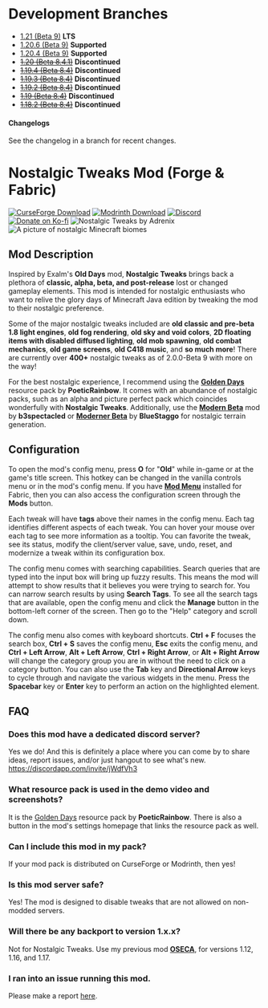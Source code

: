 # Development Branches
- [1.21 (Beta 9)](https://github.com/Adrenix/Nostalgic-Tweaks/tree/1.21) **LTS**
- [1.20.6 (Beta 9)](https://github.com/Adrenix/Nostalgic-Tweaks/tree/1.20.6) **Supported**
- [1.20.4 (Beta 9)](https://github.com/Adrenix/Nostalgic-Tweaks/tree/1.20.4) **Supported**
- ~~[1.20 (Beta 8.4.1)](https://github.com/Adrenix/Nostalgic-Tweaks/tree/1.20)~~ **Discontinued**
- ~~[1.19.4 (Beta 8.4)](https://github.com/Adrenix/Nostalgic-Tweaks/tree/1.19.4)~~ **Discontinued**
- ~~[1.19.3 (Beta 8.4)](https://github.com/Adrenix/Nostalgic-Tweaks/tree/1.19.3)~~ **Discontinued**
- ~~[1.19.2 (Beta 8.4)](https://github.com/Adrenix/Nostalgic-Tweaks/tree/1.19.2-multiplayer)~~ **Discontinued**
- ~~[1.19 (Beta 8.4)](https://github.com/Adrenix/Nostalgic-Tweaks/tree/1.19-multiplayer)~~ **Discontinued**
- ~~[1.18.2 (Beta 8.4)](https://github.com/Adrenix/Nostalgic-Tweaks/tree/1.18.2-multiplayer)~~ **Discontinued**

#### Changelogs
See the changelog in a branch for recent changes.

# Nostalgic Tweaks Mod (Forge & Fabric)
[<img alt="CurseForge Download" src="https://img.shields.io/curseforge/dt/592465?logo=curseforge&label=CurseForge&color=e04e14">](https://www.curseforge.com/minecraft/mc-mods/nostalgic-tweaks)
[<img alt="Modrinth Download" src="https://img.shields.io/modrinth/dt/l1rj36Ob?logo=modrinth&label=Modrinth&color=17b85a">](https://modrinth.com/mod/nostalgic-tweaks)
[<img alt="Discord" src="https://img.shields.io/discord/452988045252100107?logo=discord&label=Discord&color=5865f2">](https://discord.gg/jWdfVh3)
[<img alt="Donate on Ko-fi" src="https://img.shields.io/badge/Donate-Ko--fi-fb6161?logo=kofi">](https://ko-fi.com/adrenix)
![Nostalgic Tweaks by Adrenix](https://i.imgur.com/1Nd06WK.png)
![A picture of nostalgic Minecraft biomes](https://i.imgur.com/dUbuMyB.png)

## Mod Description
Inspired by Exalm's **Old Days** mod, **Nostalgic Tweaks** brings back a plethora of **classic, alpha, beta, and post-release** lost or changed gameplay elements. This mod is intended for nostalgic enthusiasts who want to relive the glory days of Minecraft Java edition by tweaking the mod to their nostalgic preference.

Some of the major nostalgic tweaks included are **old classic and pre-beta 1.8 light engines**, **old fog rendering**, **old sky and void colors**, **2D floating items with disabled diffused lighting**, **old mob spawning**, **old combat mechanics**, **old game screens**, **old C418 music**, and **so much more**! There are currently over **400+** nostalgic tweaks as of 2.0.0-Beta 9 with more on the way!

For the best nostalgic experience, I recommend using the **[Golden Days](https://github.com/PoeticRainbow/golden-days/releases)** resource pack by **PoeticRainbow**. It comes with an abundance of nostalgic packs, such as an alpha and picture perfect pack which coincides wonderfully with **Nostalgic Tweaks**. Additionally, use the **[Modern Beta](https://www.curseforge.com/minecraft/mc-mods/modern-beta)** mod by **b3spectacled** or **[Moderner Beta](https://modrinth.com/mod/moderner-beta)** by **BlueStaggo** for nostalgic terrain generation.
 
## Configuration
To open the mod's config menu, press **O** for "**Old**" while in-game or at the game's title screen. This hotkey can be changed in the vanilla controls menu or in the mod's config menu. If you have **[Mod Menu](https://modrinth.com/mod/modmenu)** installed for Fabric, then you can also access the configuration screen through the **Mods** button.

Each tweak will have **tags** above their names in the config menu. Each tag identifies different aspects of each tweak. You can hover your mouse over each tag to see more information as a tooltip. You can favorite the tweak, see its status, modify the client/server value, save, undo, reset, and modernize a tweak within its configuration box.

The config menu comes with searching capabilities. Search queries that are typed into the input box will bring up fuzzy results. This means the mod will attempt to show results that it believes you were trying to search for. You can narrow search results by using **Search Tags**. To see all the search tags that are available, open the config menu and click the **Manage** button in the bottom-left corner of the screen. Then go to the "Help" category and scroll down.

The config menu also comes with keyboard shortcuts. **Ctrl + F** focuses the search box, **Ctrl + S** saves the config menu, **Esc** exits the config menu, and **Ctrl + Left Arrow**, **Alt + Left Arrow**, **Ctrl + Right Arrow**, or **Alt + Right Arrow** will change the category group you are in without the need to click on a category button. You can also use the **Tab** key and **Directional Arrow** keys to cycle through and navigate the various widgets in the menu. Press the **Spacebar** key or **Enter** key to perform an action on the highlighted element.

## FAQ
### Does this mod have a dedicated discord server?

Yes we do! And this is definitely a place where you can come by to share ideas, report issues, and/or just hangout to see what's new.
https://discordapp.com/invite/jWdfVh3

### What resource pack is used in the demo video and screenshots?

It is the [Golden Days](https://github.com/PoeticRainbow/golden-days/releases) resource pack by **PoeticRainbow**. There is also a button in the mod's settings homepage that links the resource pack as well.

### Can I include this mod in my pack?

If your mod pack is distributed on CurseForge or Modrinth, then yes!

### Is this mod server safe?

Yes! The mod is designed to disable tweaks that are not allowed on non-modded servers.

### Will there be any backport to version 1.x.x?

Not for Nostalgic Tweaks. Use my previous mod **[OSECA](https://www.curseforge.com/minecraft/mc-mods/old-swing)**, for versions 1.12, 1.16, and 1.17.

### I ran into an issue running this mod.

Please make a report [here](https://github.com/Adrenix/Nostalgic-Tweaks/issues).
